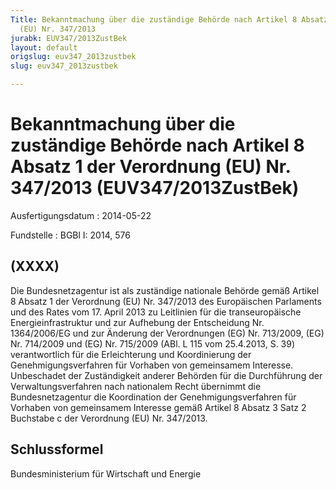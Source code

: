 ```yaml
---
Title: Bekanntmachung über die zuständige Behörde nach Artikel 8 Absatz 1 der Verordnung
  (EU) Nr. 347/2013
jurabk: EUV347/2013ZustBek
layout: default
origslug: euv347_2013zustbek
slug: euv347_2013zustbek

---
```


# Bekanntmachung über die zuständige Behörde nach Artikel 8 Absatz 1 der Verordnung (EU) Nr. 347/2013 (EUV347/2013ZustBek)

Ausfertigungsdatum
:   2014-05-22

Fundstelle
:   BGBl I: 2014, 576


## (XXXX)

Die Bundesnetzagentur ist als zuständige nationale Behörde gemäß Artikel 8 Absatz 1 der Verordnung (EU) Nr. 347/2013 des Europäischen Parlaments und des Rates vom 17. April 2013 zu Leitlinien für die transeuropäische Energieinfrastruktur und zur Aufhebung der Entscheidung Nr. 1364/2006/EG und zur Änderung der Verordnungen (EG) Nr. 713/2009, (EG) Nr. 714/2009 und (EG) Nr. 715/2009 (ABl. L 115 vom 25.4.2013, S. 39) verantwortlich für die Erleichterung und Koordinierung der Genehmigungsverfahren für Vorhaben von gemeinsamem Interesse. Unbeschadet der Zuständigkeit anderer Behörden für die Durchführung der Verwaltungsverfahren nach nationalem Recht übernimmt die Bundesnetzagentur die Koordination der Genehmigungsverfahren für Vorhaben von gemeinsamem Interesse gemäß Artikel 8 Absatz 3 Satz 2 Buchstabe c der Verordnung (EU) Nr. 347/2013.


## Schlussformel

Bundesministerium für Wirtschaft und Energie

